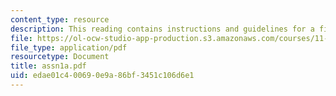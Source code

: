 ```yaml
---
content_type: resource
description: This reading contains instructions and guidelines for a field report.
file: https://ol-ocw-studio-app-production.s3.amazonaws.com/courses/11-328j-urban-design-skills-observing-interpreting-and-representing-the-city-fall-2004/edae01c400690e9a86bf3451c106d6e1_assn1a.pdf
file_type: application/pdf
resourcetype: Document
title: assn1a.pdf
uid: edae01c4-0069-0e9a-86bf-3451c106d6e1
---
```

